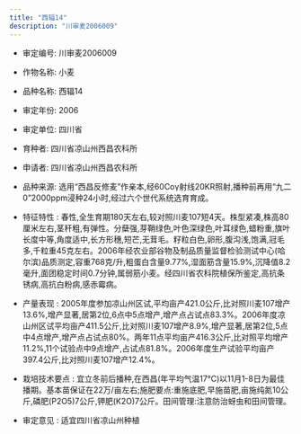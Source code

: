 ```yaml
---
title: "西辐14"
description: "川审麦2006009"
---
```

* 审定编号:  川审麦2006009

*  作物名称:  小麦

*  品种名称:  西辐14

*  审定年份:  2006

*  审定单位:  四川省

* 育种者:  四川省凉山州西昌农科所

*  申请者:  四川省凉山州西昌农科所

*  品种来源:  选用“西昌反修麦”作亲本,经60Coγ射线20KR照射,播种前再用“九二0”2000ppm浸种24小时,经过六个世代系统选育育成。

*  特征特性 : 
春性,全生育期180天左右,较对照川麦107短4天。株型紧凑,株高80厘米左右,茎秆粗,有弹性。分蘖强,芽鞘绿色,叶色深绿色,叶耳绿色,蜡粉重,旗叶长度中等,角度适中,长方形穗,短芒,无茸毛。籽粒白色,卵形,腹沟浅,饱满,冠毛多,千粒重45克左右。2006年经农业部谷物及制品质量监督检验测试中心(哈尔滨)品质测定,容重768克/升,粗蛋白含量9.77%,湿面筋含量15.9%,沉降值8.2毫升,面团稳定时间0.7分钟,属弱筋小麦。经四川省农科院植保所鉴定,高抗条锈病,高抗白粉病,感赤霉病。
 
*  产量表现 : 
2005年度参加凉山州区试,平均亩产421.0公斤,比对照川麦107增产13.6%,增产显著,居第2位,6点中5点增产,增产点占试点83.3%。2006年度凉山州区试平均亩产411.5公斤,比对照川麦107增产8.9%,增产显著,居第2位,5点中4点增产,增产点占试点80%。两年11点平均亩产416.3公斤,比对照平均增产11.2%,11个试验点中9点增产,占试点81.8%。2006年度生产试验平均亩产397.4公斤,比对照川麦107增产12.4%。

*  栽培技术要点 : 
宜立冬前后播种,在西昌(年平均气温17℃)以11月1-8日为最佳播期。基本苗保证在22万/亩左右;施肥要点:重施底肥,早施苗肥,亩施纯氮10公斤,磷肥(P2O5)7公斤,钾肥(K2O)7公斤。田间管理:注意防治蚜虫和田间管理。

*  审定意见 : 
适宜四川省凉山州种植
